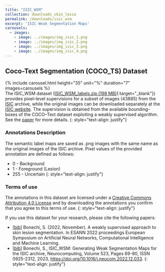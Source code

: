 ```yaml
---
title: "ISIC_WSM"
collection: downloads_skin_lesio
permalink: /downloads/isic_wsm
excerpt: 'ISIC Weak Segmentation Maps'
carousels:
  - images:
    - image: ../images/img_isic_1.png
    - image: ../images/img_isic_2.png
    - image: ../images/img_isic_3.png
    - image: ../images/img_isic_4.png
---
```


## Coco-Text Segmentation (COCO_TS) Dataset

{% include carousel.html height="35" unit="%" duration="7" images=carousels %}
<br>
The ISIC_WSM dataset ([ISIC_WSM_labels.zip (198 MB)](http://clem.diism.unisi.it/~coco_ts/download_isic_wsm.php){:target="_blank"}) provides pixel–level supervisions for a subset of images (43885) from the [ISIC](https://www.isic-archive.com/#!/topWithHeader/wideContentTop/main) archive, while the original images can be downloaded separately at the [ISIC website](https://www.isic-archive.com/#!/topWithHeader/onlyHeaderTop/gallery?filter=%5B%5D). The supervision is obtained from the available bounding–boxes of the COCO–Text dataset exploiting a weakly supervised algorithm. See the [paper](https://www.esann.org/sites/default/files/proceedings/2022/ES2022-46.pdf) for more details.
{: style="text-align: justify"}

### Annotations Description
The semantic label maps are saved as .png images with the same name as the original images of the ISIC archive.
Pixel values of the provided annotation are defined as follows:
*  0 - Background
*  1 - Foreground (Lesion)
*  255 - Uncertain
{: style="text-align: justify"}

### Terms of use
The annotations in this dataset are licensed under a [Creative Commons Attribution 4.0 License](https://creativecommons.org/licenses/by/4.0/legalcode) and by downloading the annotations you confirm that you agree to this terms of use.
{: style="text-align: justify"}

If you use this dataset for your research, please cite the following papers:
* [[bib](http://clem.diism.unisi.it/~coco_ts/cite_ISIC_WSM_ESANN.bib)] Bonechi, S. (2022, November). A weakly supervised approach to skin lesion segmentation. In ESANN 2022 proceedings European Symposium on Artificial Neural Networks, Computational Intelligence and Machine Learning.
* [[bib](http://clem.diism.unisi.it/~coco_ts/cite_ISIC_WSM_Neurocomputing.bib)] Bonechi, S., ISIC_WSM: Generating Weak Segmentation Maps for the ISIC archive, Neurocomputing, Volume 523, Pages 69-80, ISSN 0925-2312, 2023, https://doi.org/10.1016/j.neucom.2022.12.033.
{: style="text-align: justify"}
